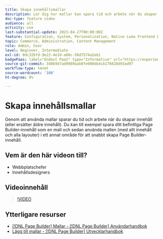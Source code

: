 ```yaml
---
title: Skapa innehållsmallar
description: Lär dig hur mallar kan spara tid och arbete när du skapar innehåll eller ersätter äldre innehåll.
doc-type: feature video
audience: all
activity: use
last-substantial-update: 2023-04-27T00:00:00Z
feature: Configuration, System, Personalization, Native Luma Frontend Development
topic: Commerce, Administration, Content Management
role: Admin, User
level: Beginner, Intermediate
exl-id: 0dc32bfd-9e22-4e1d-a60c-58d7574a2eb1
badgePaas: label="Endast PaaS" type="Informative" url="https://experienceleague.adobe.com/sv/docs/commerce/user-guides/product-solutions" tooltip="Gäller endast Adobe Commerce i molnprojekt (Adobe-hanterad PaaS-infrastruktur) och lokala projekt."
source-git-commit: 340b9d7ad9989aab0fe980db4cb176828d93ad97
workflow-type: tm+mt
source-wordcount: '108'
ht-degree: 0%

---
```


# Skapa innehållsmallar

Genom att använda mallar sparar du tid och arbete när du skapar innehåll (eller ersätter äldre innehåll). Du kan till exempel spara ditt befintliga Page Builder-innehåll som en mall och sedan använda mallen (med allt innehåll och alla layouter) i ett annat område för att snabbt skapa Page Builder-innehåll.

## Vem är den här videon till?

- Webbplatschefer
- Innehållsdesigners

## Videoinnehåll

>[!VIDEO](https://video.tv.adobe.com/v/343787?quality=12&learn=on)

## Ytterligare resurser

- [[!DNL Page Builder] Mallar - [!DNL Page Builder] Användarhandbok](https://experienceleague.adobe.com/docs/commerce-admin/page-builder/templates.html?lang=sv-SE)
- [Lägg till mallar - [!DNL Page Builder] Utvecklarhandbok](https://developer.adobe.com/commerce/frontend-core/page-builder/content-types/create/add-templates/)
